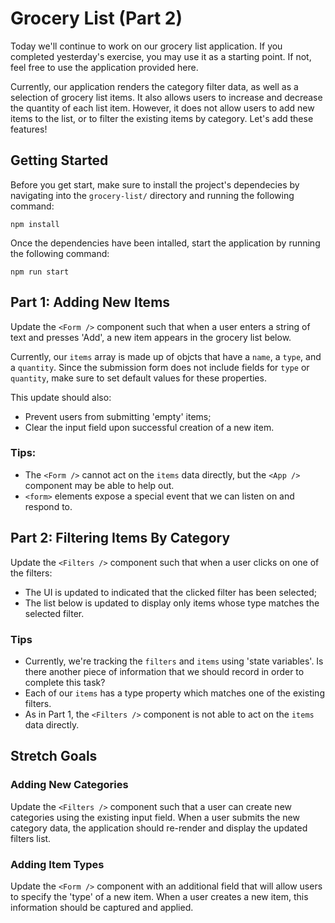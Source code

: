 # Grocery List (Part 2)

Today we'll continue to work on our grocery list application. If you completed yesterday's exercise, you may use it as a starting point. If not, feel free to use the application provided here.

Currently, our application renders the category filter data, as well as a selection of grocery list items. It also allows users to increase and decrease the quantity of each list item. However, it does not allow users to add new items to the list, or to filter the existing items by category. Let's add these features!

## Getting Started

Before you get start, make sure to install the project's dependecies by navigating into the `grocery-list/` directory and running the following command:

```
npm install
```

Once the dependencies have been intalled, start the application by running the following command:

```
npm run start
```

## Part 1: Adding New Items

Update the `<Form />` component such that when a user enters a string of text and presses 'Add', a new item appears in the grocery list below.

Currently, our `items` array is made up of objcts that have a `name`, a `type`, and a `quantity`. Since the submission form does not include fields for `type` or `quantity`, make sure to set default values for these properties.

This update should also:
  - Prevent users from submitting 'empty' items;
  - Clear the input field upon successful creation of a new item.

### Tips:
- The `<Form />` cannot act on the `items` data directly, but the `<App />` component may be able to help out.
- `<form>` elements expose a special event that we can listen on and respond to.

## Part 2: Filtering Items By Category

Update the `<Filters />` component such that when a user clicks on one of the filters:
  - The UI is updated to indicated that the clicked filter has been selected;
  - The list below is updated to display only items whose type matches the selected filter.

### Tips
  - Currently, we're tracking the `filters` and `items` using 'state variables'. Is there another piece of information that we should record in order to complete this task?
  - Each of our `items` has a type property which matches one of the existing filters.
  - As in Part 1, the `<Filters />` component is not able to act on the `items` data directly.

## Stretch Goals

### Adding New Categories

Update the `<Filters />` component such that a user can create new categories using the existing input field. When a user submits the new category data, the application should re-render and display the updated filters list.

### Adding Item Types

Update the `<Form />` component with an additional field that will allow users to specify the 'type' of a new item. When a user creates a new item, this information should be captured and applied.
